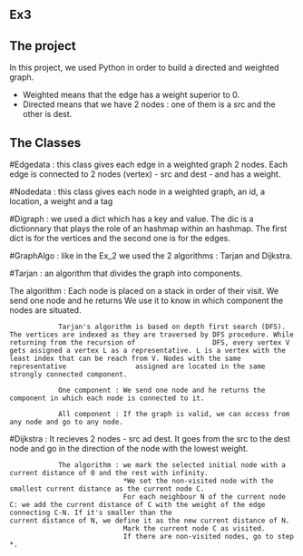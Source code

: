 ## Ex3

## The project

In this project, we used Python in order to build a directed and weighted graph.
- Weighted means that the edge has a weight superior to 0.
- Directed means that we have 2 nodes : one of them is a src and the other is dest.

## The Classes

#Edgedata : this class gives each edge in a weighted graph 2 nodes. Each edge is connected to 2 nodes (vertex) - src and dest - and has a weight. 
 
#Nodedata : this class gives each node in a weighted graph, an id, a location, a weight and a tag

#Digraph : we used a dict which has a key and value. The dic is a dictionnary that plays the role of an hashmap within an hashmap.
              The first dict is for the vertices and the second one is for the edges.

#GraphAlgo : like in the Ex_2 we used the 2 algorithms : Tarjan and Dijkstra.

#Tarjan : an algorithm that divides the graph into components.
          
          
The algorithm : Each node is placed on a stack in order of their visit.
                We send one node and he returns  We use it to know in which component the nodes are situated. 
                
                Tarjan's algorithm is based on depth first search (DFS). The vertices are indexed as they are traversed by DFS procedure. While returning from the recursion of                   DFS, every vertex V gets assigned a vertex L as a representative. L is a vertex with the least index that can be reach from V. Nodes with the same representative                 assigned are located in the same strongly connected component.
                
                One component : We send one node and he returns the component in which each node is connected to it.

                All component : If the graph is valid, we can access from any node and go to any node.



#Dijkstra : It recieves 2 nodes - src ad dest. It goes from the src to the dest node and go in the direction of the node with the lowest weight.

                The algorithm : we mark the selected initial node with a current distance of 0 and the rest with infinity.
                                *We set the non-visited node with the smallest current distance as the current node C.
                                For each neighbour N of the current node C: we add the current distance of C with the weight of the edge connecting C-N. If it's smaller than the                                 current distance of N, we define it as the new current distance of N.
                                Mark the current node C as visited.
                                If there are non-visited nodes, go to step *.


